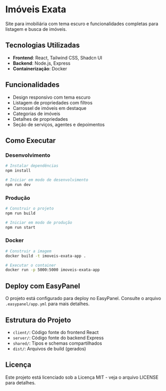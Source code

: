 # Imóveis Exata

Site para imobiliária com tema escuro e funcionalidades completas para listagem e busca de imóveis.

## Tecnologias Utilizadas

- **Frontend**: React, Tailwind CSS, Shadcn UI
- **Backend**: Node.js, Express
- **Containerização**: Docker

## Funcionalidades

- Design responsivo com tema escuro
- Listagem de propriedades com filtros
- Carrossel de imóveis em destaque
- Categorias de imóveis
- Detalhes de propriedades
- Seção de serviços, agentes e depoimentos

## Como Executar

### Desenvolvimento

```bash
# Instalar dependências
npm install

# Iniciar em modo de desenvolvimento
npm run dev
```

### Produção

```bash
# Construir o projeto
npm run build

# Iniciar em modo de produção
npm run start
```

### Docker

```bash
# Construir a imagem
docker build -t imoveis-exata-app .

# Executar o container
docker run -p 5000:5000 imoveis-exata-app
```

## Deploy com EasyPanel

O projeto está configurado para deploy no EasyPanel. Consulte o arquivo `.easypanel/app.yml` para mais detalhes.

## Estrutura do Projeto

- `client/`: Código fonte do frontend React
- `server/`: Código fonte do backend Express
- `shared/`: Tipos e schemas compartilhados
- `dist/`: Arquivos de build (gerados)

## Licença

Este projeto está licenciado sob a Licença MIT - veja o arquivo LICENSE para detalhes.